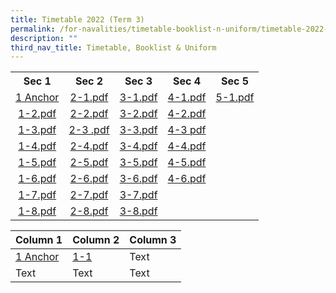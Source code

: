 ```yaml
---
title: Timetable 2022 (Term 3)
permalink: /for-navalities/timetable-booklist-n-uniform/timetable-2022-term-3/
description: ""
third_nav_title: Timetable, Booklist & Uniform
---
```

<table style="margin-left: auto; margin-right: auto;">
<tbody>
<tr>
<th style="text-align: center;">Sec 1</th>
<th style="text-align: center;">Sec 2</th>
<th style="text-align: center;">Sec 3</th>
<th style="text-align: center;">Sec 4</th>
<th style="text-align: center;">Sec 5</th>
</tr>
<tr style="text-align: center;">
<td><a href="/files/1 Anchor">1 Anchor</a></td>
<td><a href="/files/2-1.pdf">2-1.pdf</a></td>
<td><a href="/files/3-1.pdf">3-1.pdf</a></td>
<td><a href="/files/4-1.pdf">4-1.pdf</a></td>
<td><a href="/files/5-1.pdf">5-1.pdf</a></td>
</tr>
<tr style="text-align: center;">
<td><a href="/files/1-2.pdf">1-2.pdf</a></td>
<td><a href="/files/2-2.pdf">2-2.pdf</a></td>
<td><a href="/files/3-2.pdf">3-2.pdf</a></td>
<td><a href="/files/4-2%20TT.pdf">4-2.pdf</a></td>
</tr>
<tr style="text-align: center;">
<td><a href="/files/1-3.pdf">1-3.pdf</a></td>
<td><a href="/files/2-3%201.pdf">2-3 .pdf</a></td>
<td><a href="/files/3-3.pdf">3-3.pdf</a></td>
<td><a href="/files/4-3%20TT.pdf">4-3 pdf</a></td>
</tr>
<tr style="text-align: center;">
<td><a href="/files/1-4.pdf">1-4.pdf</a></td>
<td><a href="/files/2-4.pdf">2-4.pdf</a></td>
<td><a href="/files/3-4.pdf">3-4.pdf</a></td>
<td><a href="/files/4-4.pdf">4-4.pdf</a></td>
</tr>
<tr style="text-align: center;">
<td><a href="/files/1-5.pdf">1-5.pdf</a></td>
<td><a href="/files/2-5.pdf">2-5.pdf</a></td>
<td><a href="/files/3-5.pdf">3-5.pdf</a></td>
<td><a href="/files/4-5.pdf">4-5.pdf</a></td>
</tr>
<tr style="text-align: center;">
<td><a href="/files/1-6.pdf">1-6.pdf</a></td>
<td><a href="/files/2-6.pdf">2-6.pdf</a></td>
<td><a href="/files/3-6.pdf">3-6.pdf</a></td>
<td><a href="/files/4-6.pdf">4-6.pdf</a></td>
</tr>
<tr style="text-align: center;">
<td><a href="/files/1-7.pdf">1-7.pdf</a></td>
<td><a href="/files/2-7.pdf">2-7.pdf</a></td>
<td><a href="/files/3-7.pdf">3-7.pdf</a></td>
</tr>
<tr style="text-align: center;">
<td><a href="/files/1-8.pdf">1-8.pdf</a></td>
<td><a href="/files/2-8.pdf">2-8.pdf</a></td>
<td><a href="/files/3-8.pdf">3-8.pdf</a></td>
</tr>
</tbody>
</table>



| Column 1 | Column 2 | Column 3 |
| -------- | -------- | -------- |
| [1 Anchor](/files/1%20Anchor.pdf)   |[1-1](/files/1-1.pdf)     | Text     |
| Text     | Text     | Text     |